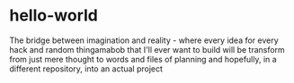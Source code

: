 # hello-world
The bridge between imagination and reality - where every idea for every hack and random thingamabob that I'll ever want to build will be transform from just mere thought to words and files of planning and hopefully, in a different repository, into an actual project

